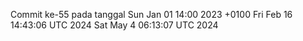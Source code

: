 Commit ke-55 pada tanggal Sun Jan 01 14:00 2023 +0100
Fri Feb 16 14:43:06 UTC 2024
Sat May  4 06:13:07 UTC 2024
